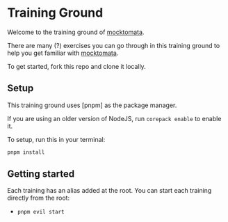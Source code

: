 # Training Ground

Welcome to the training ground of [mocktomata].

There are many (?) exercises you can go through in this training ground
to help you get familiar with [mocktomata].

To get started, fork this repo and clone it locally.

## Setup

This training ground uses [pnpm] as the package manager.

If you are using an older version of NodeJS,
run `corepack enable` to enable it.

To setup, run this in your terminal:

```sh
pnpm install
```

## Getting started

Each training has an alias added at the root.
You can start each training directly from the root:

- `pnpm evil start`

[mocktomata]: https://github.com/mocktomata/mocktomata
